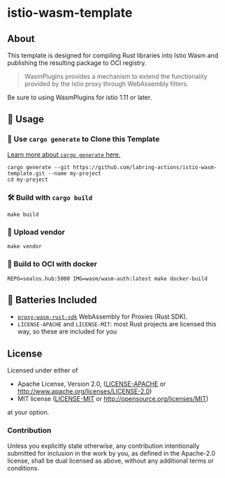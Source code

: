 # istio-wasm-template

## About

This template is designed for compiling Rust libraries into Istio Wasm and
publishing the resulting package to OCI registry.

> WasmPlugins provides a mechanism to extend the functionality provided by the Istio proxy through WebAssembly filters.

Be sure to using WasmPlugins for istio 1.11 or later.

[tutorials]: https://istio.io/latest/docs/reference/config/proxy_extensions/wasm-plugin/
[sdk]: https://github.com/proxy-wasm/proxy-wasm-rust-sdk

## 🚴 Usage

### 🐑 Use `cargo generate` to Clone this Template

[Learn more about `cargo generate` here.](https://github.com/ashleygwilliams/cargo-generate)

```
cargo generate --git https://github.com/labring-actions/istio-wasm-template.git --name my-project
cd my-project
```

### 🛠️ Build with `cargo build`

```
make build
```

### 🔭 Upload vendor

```
make vendor
```


### 🎁 Build to OCI with docker

```
REPO=sealos.hub:5000 IMG=wasm/wasm-auth:latest make docker-build
```

## 🔋 Batteries Included

* [`proxy-wasm-rust-sdk`](https://github.com/proxy-wasm/proxy-wasm-rust-sdk) WebAssembly for Proxies (Rust SDK).
* `LICENSE-APACHE` and `LICENSE-MIT`: most Rust projects are licensed this way, so these are included for you

## License

Licensed under either of

* Apache License, Version 2.0, ([LICENSE-APACHE](LICENSE-APACHE) or http://www.apache.org/licenses/LICENSE-2.0)
* MIT license ([LICENSE-MIT](LICENSE-MIT) or http://opensource.org/licenses/MIT)

at your option.

### Contribution

Unless you explicitly state otherwise, any contribution intentionally
submitted for inclusion in the work by you, as defined in the Apache-2.0
license, shall be dual licensed as above, without any additional terms or
conditions.

